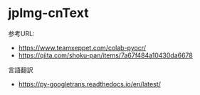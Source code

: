 # jpImg-cnText

参考URL:
- https://www.teamxeppet.com/colab-pyocr/
- https://qiita.com/shoku-pan/items/7a67f484a10430da6678

言語翻訳
- https://py-googletrans.readthedocs.io/en/latest/
